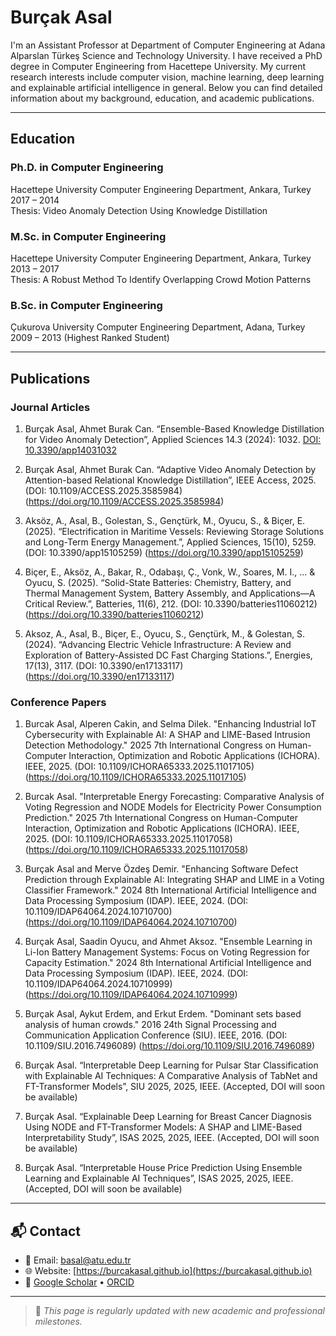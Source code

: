 # Burçak Asal

I'm an Assistant Professor at Department of Computer Engineering at Adana Alparslan Türkeş Science and Technology University. I have received a PhD degree in Computer Engineering from Hacettepe University. My current research interests include computer vision, machine learning, deep learning and explainable artificial intelligence in general. Below you can find detailed information about my background, education, and academic publications.

---

## Education

### Ph.D. in Computer Engineering  
Hacettepe University Computer Engineering Department, Ankara, Turkey  
2017 – 2014  
Thesis: Video Anomaly Detection Using Knowledge Distillation

### M.Sc. in Computer Engineering  
Hacettepe University Computer Engineering Department, Ankara, Turkey  
2013 – 2017  
Thesis: A Robust Method To Identify Overlapping Crowd Motion Patterns

### B.Sc. in Computer Engineering  
Çukurova University Computer Engineering Department, Adana, Turkey  
2009 – 2013 (Highest Ranked Student)  

---

## Publications

### Journal Articles

1. Burçak Asal, Ahmet Burak Can. “Ensemble-Based Knowledge Distillation for Video Anomaly Detection”, Applied Sciences 14.3 (2024): 1032.  [DOI: 10.3390/app14031032](https://doi.org/10.3390/app14031032)

2. Burçak Asal, Ahmet Burak Can. “Adaptive Video Anomaly Detection by Attention-based Relational Knowledge Distillation”, IEEE Access, 2025.  (DOI: 10.1109/ACCESS.2025.3585984)(https://doi.org/10.1109/ACCESS.2025.3585984)

3. Aksöz, A., Asal, B., Golestan, S., Gençtürk, M., Oyucu, S., & Biçer, E. (2025). “Electrification in Maritime Vessels: Reviewing Storage Solutions and Long-Term Energy Management.”, Applied Sciences, 15(10), 5259. (DOI: 10.3390/app15105259) (https://doi.org/10.3390/app15105259)

4. Biçer, E., Aksöz, A., Bakar, R., Odabaşı, Ç., Vonk, W., Soares, M. I., ... & Oyucu, S. (2025). “Solid-State Batteries: Chemistry, Battery, and Thermal Management System, Battery Assembly, and Applications—A Critical Review.”, Batteries, 11(6), 212. (DOI: 10.3390/batteries11060212) (https://doi.org/10.3390/batteries11060212)

5. Aksoz, A., Asal, B., Biçer, E., Oyucu, S., Gençtürk, M., & Golestan, S. (2024). “Advancing Electric Vehicle Infrastructure: A Review and Exploration of Battery-Assisted DC Fast Charging Stations.”, Energies, 17(13), 3117. (DOI: 10.3390/en17133117) (https://doi.org/10.3390/en17133117)

### Conference Papers

1. Burcak Asal, Alperen Cakin, and Selma Dilek. "Enhancing Industrial IoT Cybersecurity with Explainable AI: A SHAP and LIME-Based Intrusion Detection Methodology." 2025 7th International Congress on Human-Computer Interaction, Optimization and Robotic Applications (ICHORA). IEEE, 2025. (DOI: 10.1109/ICHORA65333.2025.11017105) (https://doi.org/10.1109/ICHORA65333.2025.11017105)

2. Burcak Asal. "Interpretable Energy Forecasting: Comparative Analysis of Voting Regression and NODE Models for Electricity Power Consumption Prediction." 2025 7th International Congress on Human-Computer Interaction, Optimization and Robotic Applications (ICHORA). IEEE, 2025. (DOI: 10.1109/ICHORA65333.2025.11017058) (https://doi.org/10.1109/ICHORA65333.2025.11017058)

3. Burçak Asal and Merve Özdeş Demir. "Enhancing Software Defect Prediction through Explainable AI: Integrating SHAP and LIME in a Voting Classifier Framework." 2024 8th International Artificial Intelligence and Data Processing Symposium (IDAP). IEEE, 2024. (DOI: 10.1109/IDAP64064.2024.10710700) (https://doi.org/10.1109/IDAP64064.2024.10710700)

4. Burçak Asal, Saadin Oyucu, and Ahmet Aksoz. "Ensemble Learning in Li-Ion Battery Management Systems: Focus on Voting Regression for Capacity Estimation." 2024 8th International Artificial Intelligence and Data Processing Symposium (IDAP). IEEE, 2024. (DOI: 10.1109/IDAP64064.2024.10710999) (https://doi.org/10.1109/IDAP64064.2024.10710999)

5. Burçak Asal, Aykut Erdem, and Erkut Erdem. "Dominant sets based analysis of human crowds." 2016 24th Signal Processing and Communication Application Conference (SIU). IEEE, 2016. (DOI: 10.1109/SIU.2016.7496089) (https://doi.org/10.1109/SIU.2016.7496089)

6. Burçak Asal. “Interpretable Deep Learning for Pulsar Star Classification with Explainable AI Techniques: A Comparative Analysis of TabNet and FT-Transformer Models”, SIU 2025, 2025, IEEE. (Accepted, DOI will soon be available)

7. Burçak Asal. “Explainable Deep Learning for Breast Cancer Diagnosis Using NODE and FT-Transformer Models: A SHAP and LIME-Based Interpretability Study”, ISAS 2025, 2025, IEEE. (Accepted, DOI will soon be available)

8. Burçak Asal. “Interpretable House Price Prediction Using Ensemble Learning and Explainable AI Techniques”, ISAS 2025, 2025, IEEE. (Accepted, DOI will soon be available)

---

## 📬 Contact

- 📧 Email: [basal@atu.edu.tr](mailto:basal@atu.edu.tr)  
- 🌐 Website: [https://burcakasal.github.io](https://burcakasal.github.io)  
- 🔗 [Google Scholar](https://scholar.google.com.tr/citations?hl=tr&user=Rswcy9AAAAAJ&view_op=list_works&sortby=pubdate) • [ORCID](https://orcid.org/0009-0003-3729-8170)

---

> 📝 _This page is regularly updated with new academic and professional milestones._
